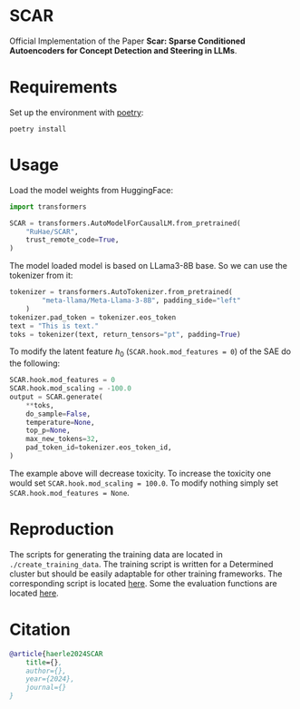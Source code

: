 # SCAR

Official Implementation of the Paper **Scar: Sparse Conditioned Autoencoders for Concept Detection and Steering in LLMs**.


# Requirements

Set up the environment with [poetry](https://python-poetry.org/):

```
poetry install
```

# Usage

Load the model weights from HuggingFace:
```python
import transformers

SCAR = transformers.AutoModelForCausalLM.from_pretrained(
    "RuHae/SCAR",
    trust_remote_code=True,
)
```

The model loaded model is based on LLama3-8B base. So we can use the tokenizer from it:

```python
tokenizer = transformers.AutoTokenizer.from_pretrained(
        "meta-llama/Meta-Llama-3-8B", padding_side="left"
    )
tokenizer.pad_token = tokenizer.eos_token
text = "This is text."
toks = tokenizer(text, return_tensors="pt", padding=True)
```

To modify the latent feature $h_0$ (`SCAR.hook.mod_features = 0`) of the SAE do the following:
```python 
SCAR.hook.mod_features = 0
SCAR.hook.mod_scaling = -100.0
output = SCAR.generate(
    **toks,
    do_sample=False,
    temperature=None,
    top_p=None,
    max_new_tokens=32,
    pad_token_id=tokenizer.eos_token_id,
)
```
The example above will decrease toxicity. To increase the toxicity one would set `SCAR.hook.mod_scaling = 100.0`. To modify nothing simply set `SCAR.hook.mod_features = None`.

# Reproduction

The scripts for generating the training data are located in `./create_training_data`.
The training script is written for a Determined cluster but should be easily adaptable for other training frameworks. The corresponding script is located [here](./llama3_SAE/determined_trails.py).
Some the evaluation functions are located [here](./evaluations).

# Citation
```bibtex
@article{haerle2024SCAR
    title={},
    author={},
    year={2024},
    journal={}
}
```
